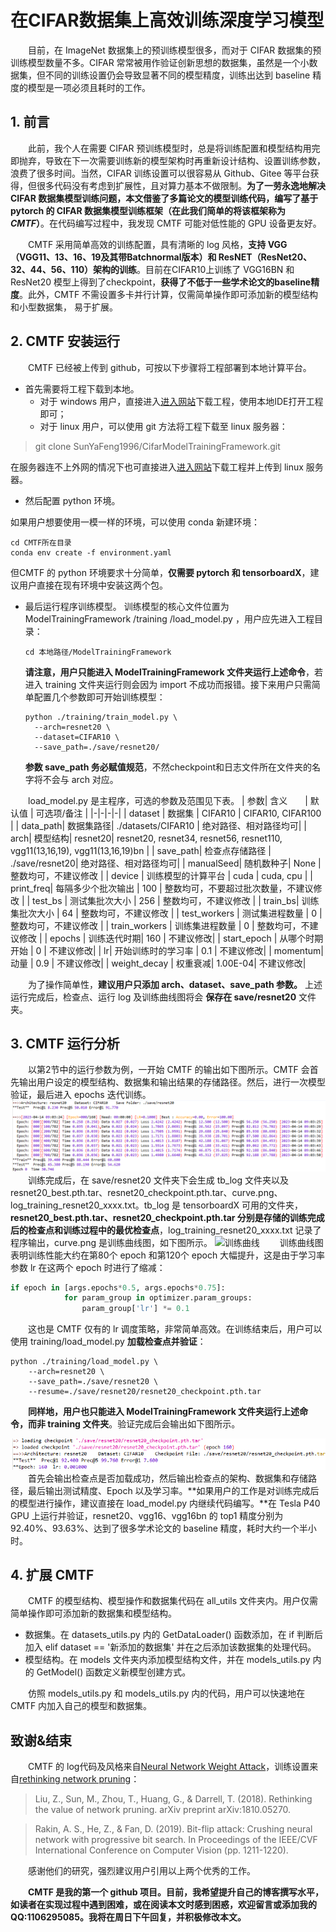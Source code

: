 # 在CIFAR数据集上高效训练深度学习模型

&emsp;&emsp;目前，在 ImageNet 数据集上的预训练模型很多，而对于 CIFAR 数据集的预训练模型数量不多。CIFAR 常常被用作验证创新思想的数据集，虽然是一个小数据集，但不同的训练设置仍会导致显著不同的模型精度，训练出达到 baseline 精度的模型是一项必须且耗时的工作。

## 1. 前言
&emsp;&emsp;此前，我个人在需要 CIFAR 预训练模型时，总是将训练配置和模型结构用完即抛弃，导致在下一次需要训练新的模型架构时再重新设计结构、设置训练参数，浪费了很多时间。当然，CIFAR 训练设置可以很容易从 Github、Gitee 等平台获得，但很多代码没有考虑到扩展性，且对算力基本不做限制。**为了一劳永逸地解决 CIFAR 数据集模型训练问题，本文借鉴了多篇论文的模型训练代码，编写了基于 pytorch 的 CIFAR 数据集模型训练框架（在此我们简单的将该框架称为 *CMTF*）**。在代码编写过程中，我发现 CMTF 可能对低性能的 GPU 设备更友好。

&emsp;&emsp;CMTF 采用简单高效的训练配置，具有清晰的 log 风格，**支持 VGG（VGG11、13、16、19及其带Batchnormal版本）和 ResNET（ResNet20、32、44、56、110）架构的训练**。目前在CIFAR10上训练了 VGG16BN 和 ResNet20 模型上得到了checkpoint，**获得了不低于一些学术论文的baseline精度**。此外，CMTF 不需设置多卡并行计算，仅需简单操作即可添加新的模型结构和小型数据集， 易于扩展。

## 2. CMTF 安装运行
&emsp;&emsp;CMTF 已经被上传到 github，可按以下步骤将工程部署到本地计算平台。
+ 首先需要将工程下载到本地。
  + 对于 windows 用户，直接进入[进入网站](https://github.com/SunYaFeng1996/CifarModelTrainingFramework.git)下载工程，使用本地IDE打开工程即可；
  + 对于 linux 用户，可以使用 git 方法将工程下载至 linux 服务器：
> git clone SunYaFeng1996/CifarModelTrainingFramework.git

在服务器连不上外网的情况下也可直接进入[进入网站](https://github.com/SunYaFeng1996/CifarModelTrainingFramework.git)下载工程并上传到 linux 服务器。
+ 然后配置 python 环境。
 
如果用户想要使用一模一样的环境，可以使用 conda 新建环境：
``` linux
cd CMTF所在目录
conda env create -f environment.yaml
```
但CMTF 的 python 环境要求十分简单，**仅需要 pytorch 和 tensorboardX**，建议用户直接在现有环境中安装这两个包。
+ 最后运行程序训练模型。
  训练模型的核心文件位置为 ModelTrainingFramework /training /load_model.py ，用户应先进入工程目录：
  ```linux
  cd 本地路径/ModelTrainingFramework
  ```
  **请注意，用户只能进入 ModelTrainingFramework 文件夹运行上述命令**，若进入 training 文件夹运行则会因为 import 不成功而报错。接下来用户只需简单配置几个参数即可开始训练模型：
  ```linux
  python ./training/train_model.py \
    --arch=resnet20 \
    --dataset=CIFAR10 \
    --save_path=./save/resnet20/
  ```
  **参数 save_path 务必赋值规范**，不然checkpoint和日志文件所在文件夹的名字将不会与 arch 对应。

&emsp;&emsp;load_model.py 是主程序，可选的参数及范围见下表。
| 参数| 含义&emsp;&emsp;| 默认值 | 可选项/备注 |
|-|-|-|-|
| dataset | 数据集 | CIFAR10 | CIFAR10, CIFAR100 |
| data_path| 数据集路径| ./datasets/CIFAR10 | 绝对路径、相对路径均可|
| arch| 模型结构| resnet20| resnet20, resnet34, resnet56, resnet110, vgg11(13,16,19), vgg11(13,16,19)bn  |
| save_path| 检查点存储路径   | ./save/resnet20| 绝对路径、相对路径均可|
| manualSeed| 随机数种子| None   | 整数均可，不建议修改 |
| device  | 训练模型的计算平台 | cuda   | cuda, cpu  |
| print_freq| 每隔多少个批次输出 | 100 | 整数均可，不要超过批次数量，不建议修改 |
| test_bs | 测试集批次大小   | 256 | 整数均可，不建议修改 |
| train_bs| 训练集批次大小   | 64  | 整数均可，不建议修改 |
| test_workers  | 测试集进程数量   | 0   | 整数均可，不建议修改 |
| train_workers | 训练集进程数量   | 0   | 整数均可，不建议修改 |
| epochs  | 训练迭代时期| 160 | 不建议修改|
| start_epoch   | 从哪个时期开始   | 0   | 不建议修改|
| lr| 开始训练时的学习率 | 0.1 | 不建议修改|
| momentum| 动量  | 0.9 | 不建议修改|
| weight_decay  | 权重衰减| 1.00E-04| 不建议修改|

&emsp;&emsp;为了操作简单性，**建议用户只添加 arch、dataset、save_path 参数。** 上述运行完成后，检查点、运行 log 及训练曲线图将会 **保存在 save/resnet20** 文件夹。

## 3. CMTF 运行分析
&emsp;&emsp;以第2节中的运行参数为例，一开始 CMTF 的输出如下图所示。CMTF 会首先输出用户设定的模型结构、数据集和输出结果的存储路径。然后，进行一次模型验证，最后进入 epochs 迭代训练。
![运行输出实例](./md_figs/运行输出截图.png)
&emsp;&emsp;训练完成后，在 save/resnet20 文件夹下会生成 tb_log 文件夹以及 resnet20_best.pth.tar、resnet20_checkpoint.pth.tar、curve.png、log_training_resnet20_xxxx.txt。tb_log 是 tensorboardX 可用的文件夹， **resnet20_best.pth.tar、resnet20_checkpoint.pth.tar 分别是存储的训练完成后的检查点和训练过程中的最优检查点**，log_training_resnet20_xxxx.txt 记录了程序输出，curve.png 是训练曲线图，如下图所示。
![训练曲线](./md_figs/../save/resnet20/curve.png)
&emsp;&emsp;训练曲线图表明训练性能大约在第80个 epoch 和第120个 epoch 大幅提升，这是由于学习率参数 lr 在这两个 epoch 时进行了缩减：
```python
if epoch in [args.epochs*0.5, args.epochs*0.75]:
            for param_group in optimizer.param_groups:
                param_group['lr'] *= 0.1
```
&emsp;&emsp;这也是 CMTF 仅有的 lr 调度策略，非常简单高效。在训练结束后，用户可以使用 training/load_model.py **加载检查点并验证**：
```linux
python ./training/load_model.py \
    --arch=resnet20 \
    --save_path=./save/resnet20 \
    --resume=./save/resnet20/resnet20_checkpoint.pth.tar
```
&emsp;&emsp;**同样地，用户也只能进入 ModelTrainingFramework 文件夹运行上述命令，而非 training 文件夹**。验证完成后会输出如下图所示。

![验证输出](./md_figs/验证输出截图.png)
&emsp;&emsp;首先会输出检查点是否加载成功，然后输出检查点的架构、数据集和存储路径，最后输出测试精度、Epoch 以及学习率。**如果用户的工作是对训练完成后的模型进行操作，建议直接在 load_model.py 内继续代码编写。**在 Tesla P40 GPU 上运行并验证，resnet20、vgg16、vgg16bn 的 top1 精度分别为 92.40%、93.63%、达到了很多学术论文的 baseline 精度，耗时大约一个半小时。
## 4. 扩展 CMTF
&emsp;&emsp;CMTF 的模型结构、模型操作和数据集代码在 all_utils 文件夹内。用户仅需简单操作即可添加新的数据集和模型结构。
+ 数据集。在 datasets_utils.py 内的 GetDataLoader() 函数添加，在 if 判断后加入 elif dataset == '新添加的数据集' 并在之后添加该数据集的处理代码。
+ 模型结构。在 models 文件夹内添加模型结构文件，并在 models_utils.py 内的 GetModel() 函数定义新模型创建方式。

&emsp;&emsp;仿照 models_utils.py 和 models_utils.py 内的代码，用户可以快速地在 CMTF 内加入自己的模型和数据集。

## 致谢&结束
&emsp;&emsp;CMTF 的 log代码及风格来自[Neural Network Weight Attack](https://github.com/elliothe/Neural_Network_Weight_Attack)，训练设置来自[rethinking network pruning](https://github.com/Eric-mingjie/rethinking-network-pruning)：
> Liu, Z., Sun, M., Zhou, T., Huang, G., & Darrell, T. (2018). Rethinking the value of network pruning. arXiv preprint arXiv:1810.05270.

> Rakin, A. S., He, Z., & Fan, D. (2019). Bit-flip attack: Crushing neural network with progressive bit search. In Proceedings of the IEEE/CVF International Conference on Computer Vision (pp. 1211-1220).

&emsp;&emsp;感谢他们的研究，强烈建议用户引用以上两个优秀的工作。

&emsp;&emsp;**CMTF 是我的第一个 github 项目。目前，我希望提升自己的博客撰写水平，如读者在实现过程中遇到困难，或在阅读本文时感到困惑，欢迎留言或添加我的QQ:1106295085。我将在周日下午回复，并积极修改本文。**
